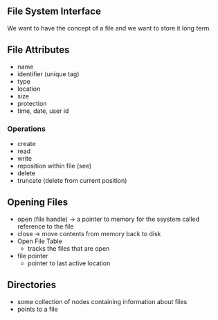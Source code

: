 File System Interface
-----
We want to have the concept of a file and we want to store it long term.

## File Attributes
- name
- identifier (unique tag)
- type
- location
- size
- protection
- time, date, user id

### Operations
- create
- read
- write
- reposition within file (see)
- delete
- truncate (delete from current position)

## Opening Files
- open (file handle) -> a pointer to memory for the ssystem called reference to the file
- close -> move contents from memory back to disk
- Open File Table
    - tracks the files that are open
- file pointer
    - pointer to last active location

## Directories
- some  collection of nodes containing information about files
- points to a file